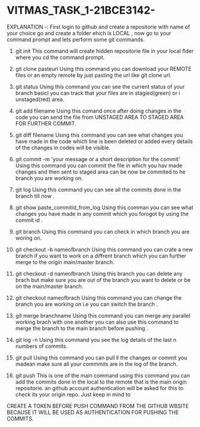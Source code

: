 # VITMAS_TASK_1-21BCE3142-
EXPLANATION -:
First login to github and create a repositorie with name of your choice go and create a folder ehich is LOCAL , now go to your command prompt and lets perform some git commands.

1. git init
This command will create hidden repositorie file in your local flder where you cd the command prompt.

2. git clone pasteurl
Using this command you can download your REMOTE files or an empty remote by just pasting the url like git clone url.

3. git status
Using this command you can see the current status of your branch basicl you can track that your files are in stagied(green) or i unstaged(red) area.

4. git add filename
Using this comand once after doing changes in the code you can send the file from UNSTAGED AREA TO STAGED AREA FOR FURTHER COMMIT.

5. git diff filename
Using this command you can see what changes you have made in the code which line is been deleted or added every details of the changes in codes will be visible.

6. git commit -m 'your message or a short description for the commit'
Using this command you can commit the file in which you hav made changes and then sent to staged area can be now be commited to he branch you are working on.

7. git log
Using this command you can see all the commits done in the branch till now .

8. git show paste_commitid_from_log
Using this comman you can see what changes you have made in any commit which you forogot by using the commit id .

9. git branch
Using this command you can check in which branch you are woring on.

10. git checkout -b nameofbranch
Using this command you can crate a new branch if you want to work on a diffrent branch which you can further merge to the origin main/master branch.

11. git checkout -d nameofbranch
Using this branch you can delete any brach but make sure you are out of the branch you want to delete or be on the main/master branch.

12. git checkout nameofbrach
Using this command you can change the branch you are working on i.e you can switch the branch .

13. git merge branchname
Using this command you can merge any parallel working brach with one another you can also use this command to merge the branch to the main branch before pushing .

14. git log -n
Using this command you see the log details of the last n numbers of commits.

17. git pull
Using this command you can pull ll the changes or commit you madean make sure all your commmits are in the log of the branch.

18. git push
This is one of the main command using this command you can add the commits done in the local to the remote that is the main origin repositorie. an github account authentication will be asked for this to check its your origin repo. Just keep in mind to

CREATE A TOKEN BEFORE PUSH COMMAND FROM THE GITHUB WBSITE BECAUSE IT WILL BE USED AS AUTHENTICATION FOR PUSHING THE COMMITS.
